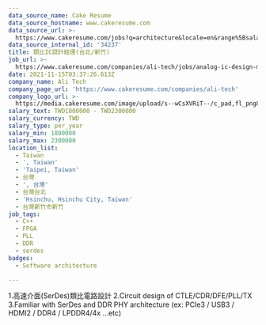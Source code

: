 ```yaml
---
data_source_name: Cake Resume
data_source_hostname: www.cakeresume.com
data_source_url: >-
  https://www.cakeresume.com/jobs?q=architecture&locale=en&range%5Bsalary_range%5D%5Bmin%5D=1000000&page=4
data_source_internal_id: '34237'
title: 類比IC設計經理(台北/新竹)
job_url: >-
  https://www.cakeresume.com/companies/ali-tech/jobs/analog-ic-design-manager-taipei-hsinchu
date: 2021-11-15T03:37:26.613Z
company_name: Ali Tech
company_page_url: 'https://www.cakeresume.com/companies/ali-tech'
company_logo_url: >-
  https://media.cakeresume.com/image/upload/s--wCsXVRiT--/c_pad,fl_png8,h_200,w_200/v1636688889/gdxvaddy053wdnyfcv87.png
salary_text: TWD1800000 - TWD2300000
salary_currency: TWD
salary_type: per_year
salary_min: 1800000
salary_max: 2300000
location_list:
  - Taiwan
  - ', Taiwan'
  - 'Taipei, Taiwan'
  - 台灣
  - ', 台灣'
  - 台灣台北
  - 'Hsinchu, Hsinchu City, Taiwan'
  - 台灣新竹市新竹
job_tags:
  - C++
  - FPGA
  - PLL
  - DDR
  - serdes
badges:
  - Software architecture

---
```


1.高速介面(SerDes)類比電路設計 2.Circuit design of CTLE/CDR/DFE/PLL/TX 3.Familiar with SerDes and DDR PHY architecture (ex: PCIe3 / USB3 / HDMI2 / DDR4 / LPDDR4/4x ...etc)